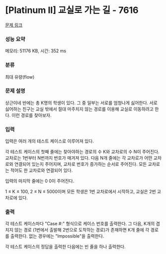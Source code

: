 # [Platinum II] 교실로 가는 길 - 7616 

[문제 링크](https://www.acmicpc.net/problem/7616) 

### 성능 요약

메모리: 51176 KB, 시간: 352 ms

### 분류

최대 유량(flow)

### 문제 설명

<p>상근이네 반에는 총 K명의 학생이 있다. 그 중 일부는 서로를 엄청나게 싫어한다. 서로 싫어하는 친구는 교실 밖에서 절대 마주치지 않는 경로를 이용해 교실로 이동하려고 한다. 이런 경로를 찾아보자.</p>

### 입력 

 <p>입력은 여러 개의 테스트 케이스로 이루어져 있다.</p>

<p>각 테스트 케이스의 첫째 줄에는 찾아야하는 경로의 수 K와 교차로의 수 N이 주어진다. 교차로는 1번부터 N번까지 번호가 매겨져 있다. 다음 N개 줄에는 각 교차로가 어떤 교차로와 연결되어 있는지 주어지며, 교차로 번호가 증가하는 순서로 주어진다. 모든 교차로는 적어도 한 교차로와 연결되어 있다.</p>

<p>입력의 마지막 줄에는 0 0이 주어진다.</p>

<p>1 ≤ K ≤ 100, 2 ≤ N ≤ 5000이며 모든 학생은 1번 교차로에서 시작하고, 교실은 2번 교차로에 있다.</p>

### 출력 

 <p>각 테스트 케이스마다 "Case #:" 형식으로 케이스 번호를 출력한다. 그 다음, K개의 겹치지 않는 경로 (1번에서 출발해 2번으로 도착하는 경로)가 존재하면 K개 줄에 각 경로를 출력한다. 없는 경우에는 "Impossible"을 출력한다.</p>

<p>각 테스트 케이스의 정답을 출력한 다음에는 빈 줄을 하나 출력한다.</p>

